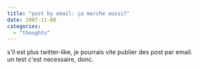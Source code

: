 ```yaml
---
title: "post by email: ça marche aussi?"
date: 2007-11-08
categories: 
  - "thoughts"
---
```


s'il est plus twitter-like, je pourrais vite publier des post par email.  
un test c'est necessaire, donc.
